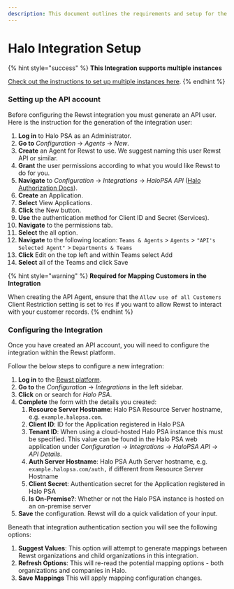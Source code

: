 ```yaml
---
description: This document outlines the requirements and setup for the Halo integration.
---
```


# Halo Integration Setup

{% hint style="success" %}
**This Integration supports multiple instances**

[Check out the instructions to set up multiple instances here](../../general/multi-instance-integration/multi-instance-integration-setup.md).
{% endhint %}

### Setting up the API account

Before configuring the Rewst integration you must generate an API user. Here is the instruction for the generation of the integration user:

1. **Log in** to Halo PSA as an Administrator.
2. **Go to** _Configuration_ → _Agents_ → _New_.
3. **Create** an Agent for Rewst to use. We suggest naming this user Rewst API or similar.
4. **Grant** the user permissions according to what you would like Rewst to do for you.
5. **Navigate** to _Configuration_ → _Integrations_ → _HaloPSA API_ ([Halo Authorization Docs](https://halo.haloservicedesk.com/apidoc/authorisation)).
6. **Create** an Application.
7. **Select** View Applications.
8. **Click** the New button.
9. **Use** the authentication method for Client ID and Secret (Services).
10. **Navigate** to the permissions tab.
11. **Select** the all option.
12. **Navigate** to the following location: `Teams & Agents` > `Agents` > `"API's Selected Agent"` > `Departments & Teams`
13. **Click** Edit on the top left and within Teams select Add
14. **Select** all of the Teams and click Save

{% hint style="warning" %}
**Required for Mapping Customers in the Integration**

When creating the API Agent, ensure that the `Allow use of all Customers` Client Restriction setting is set to `Yes` if you want to allow Rewst to interact with your customer records.
{% endhint %}

### Configuring the Integration

Once you have created an API account, you will need to configure the integration within the Rewst platform.

Follow the below steps to configure a new integration:

1. **Log in** to the [Rewst platform](https://app.rewst.io/).
2. **Go to** the _Configuration_ → _Integrations_ in the left sidebar.
3. **Click** on or search for _Halo PSA_.
4. **Complete** the form with the details you created:
   1. **Resource Server Hostname**: Halo PSA Resource Server hostname, e.g. `example.halopsa.com`.
   2. **Client ID**: ID for the Application registered in Halo PSA
   3. **Tenant ID**: When using a cloud-hosted Halo PSA instance this must be specified. This value can be found in the Halo PSA web application under _Configuration_ → _Integrations_ → _HaloPSA API_ → _API Details_.
   4. **Auth Server Hostname**: Halo PSA Auth Server hostname, e.g. `example.halopsa.com/auth,` if different from Resource Server Hostname
   5. **Client Secret**: Authentication secret for the Application registered in Halo PSA
   6. **Is On-Premise?**: Whether or not the Halo PSA instance is hosted on an on-premise server
5. **Save** the configuration. Rewst will do a quick validation of your input.

Beneath that integration authentication section you will see the following options:

1. **Suggest Values**: This option will attempt to generate mappings between Rewst organizations and child organizations in this integration.
2. **Refresh Options**: This will re-read the potential mapping options - both organizations and companies in Halo.
3. **Save Mappings** This will apply mapping configuration changes.
